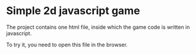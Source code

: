 # Simple 2d javascript game
The project contains one html file, inside which the game code is written in javascript.


To try it, you need to open this file in the browser.
